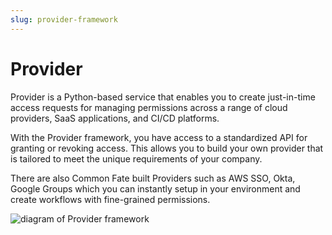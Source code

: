 ```yaml
---
slug: provider-framework
---
```



# Provider 

Provider is a Python-based service that enables you to create just-in-time access requests for managing permissions across a range of cloud providers, SaaS applications, and CI/CD platforms. 

With the Provider framework, you have access to a standardized API for granting or revoking access. This allows you to build your own provider that is tailored to meet the unique requirements of your company. 

There are also Common Fate built Providers such as AWS SSO, Okta, Google Groups which you can instantly setup in your environment and create workflows with fine-grained permissions.

![diagram of Provider framework](/img/pdk/pdk-overview.png)


